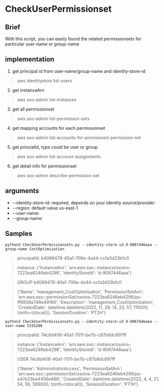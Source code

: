 # CheckUserPermissionset

## Brief

With this script, you can easily found the related permissionsets for particular user-name or group-name

## implementation 

1. get principal id from user-name/group-name and identity-store-id
> aws identitystore list-users
2. get instanceArn
> aws sso-admin list-instances
3. get all permissionset
> aws sso-admin list-permission-sets
4. get mapping accounts for each permissionset
> aws sso-admin list-accounts-for-provisioned-permission-set
5. get princialId, type could be user or group
> aws sso-admin list-account-assignments
6. get detail info for permissionset
> aws sso-admin describe-permission-set

## arguments

* --identity-store-id: required, depends on your identity source/provider
* --region: default value us-east-1
* --user-name: 
* --group-name:

## Samples

```
python3 CheckUserPermissionsets.py --identity-store-id d-9067446aaa --group-name CostOptimization
```

> principalId: b4089478-40a1-706e-4a44-ccfa3d33bfc0

> instance: {'InstanceArn': 'arn:aws:sso:::instance/ssoins-7223ea8246eb4298', 'IdentityStoreId': 'd-9067446aaa'}

> GROUP b4089478-40a1-706e-4a44-ccfa3d33bfc0

>{'Name': 'management_CostOptimization', 'PermissionSetArn': 'arn:aws:sso:::permissionSet/ssoins-7223ea8246eb4298/ps-ff6808e746e49166', 'Description': 'management_CostOptimization', 'CreatedDate': datetime.datetime(2022, 11, 28, 14, 23, 57, 115000, tzinfo=tzlocal()), 'SessionDuration': 'PT2H'}

```
python3 CheckUserPermissionsets.py --identity-store-id d-9067446aaa --user-name 5155280
```

> principalId: 74c8d408-40a1-7011-be7b-c87b8dc897ff

> instance: {'InstanceArn': 'arn:aws:sso:::instance/ssoins-7223ea8246eb4298', 'IdentityStoreId': 'd-9067446aaa'}

> USER 74c8d408-40a1-7011-be7b-c87b8dc897ff

> {'Name': 'AdministratorAccess', 'PermissionSetArn': 'arn:aws:sso:::permissionSet/ssoins-7223ea8246eb4298/ps-a47e33be4456e489', 'CreatedDate': datetime.datetime(2022, 4, 4, 21, 54, 56, 569000, tzinfo=tzlocal()), 'SessionDuration': 'PT1H'}
